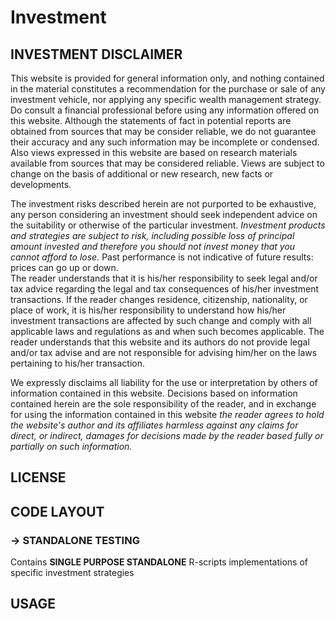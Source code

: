 Investment
==========



## INVESTMENT DISCLAIMER
This website is provided for general information only, and nothing contained in the material constitutes a recommendation for the purchase or sale of any investment vehicle, nor applying any specific wealth management strategy.
Do consult a financial professional before using any information offered on this website. 
Although the statements of fact in potential reports are obtained from sources that may be consider reliable, we do not guarantee their accuracy and any such information may be incomplete or condensed. 
Also views expressed in this website are based on research materials available from sources that may be considered reliable. Views are subject to change on the basis of additional or new research, new facts or developments. 

The investment risks described herein are not purported to be exhaustive, any person considering an investment should seek independent advice on the suitability or otherwise of the particular investment. 
*Investment products and strategies are subject to risk, including possible loss of principal amount invested and therefore you should not invest money that you cannot afford to lose.* Past performance is not indicative of future results: prices can go up or down.  
The reader understands that it is his/her responsibility to seek legal and/or tax advice regarding the legal and tax consequences of his/her investment transactions. 
If the reader changes residence, citizenship, nationality, or place of work, it is his/her responsibility to understand 
how his/her investment transactions are affected by such change and comply with all applicable laws and regulations as and when such becomes applicable. The reader understands that this website and its authors do not provide legal 
and/or tax advise and are not responsible for advising him/her on the laws pertaining to his/her transaction.

We expressly disclaims all liability for the use or interpretation by others of information contained in this website. 
Decisions based on information contained herein are the sole responsibility of the reader, and in exchange 
for using the information contained in this website *the reader agrees to hold the website's author and its affiliates 
harmless against any claims for direct, or indirect, damages for decisions made by the reader based fully or 
partially on such information.*

## LICENSE

## CODE LAYOUT

### -> STANDALONE TESTING
Contains **SINGLE PURPOSE STANDALONE** R-scripts implementations of specific investment strategies

## USAGE
